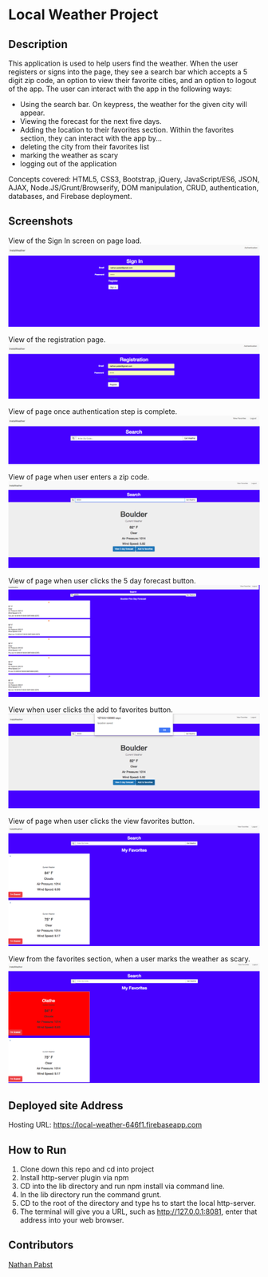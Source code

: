 # Local Weather Project

## Description
This application is used to help users find the weather. When the user registers or signs into the page, they see a search bar which accepts a 5 digit zip code, an option to view their favorite cities, and an option to logout of the app. The user can interact with the app in the following ways:
- Using the search bar. On keypress, the weather for the given city will appear.
- Viewing the forecast for the next five days.
- Adding the location to their favorites section.
Within the favorites section, they can interact with the app by...
- deleting the city from their favorites list
- marking the weather as scary
- logging out of the application

Concepts covered: HTML5, CSS3, Bootstrap, jQuery, JavaScript/ES6, JSON, AJAX, Node.JS/Grunt/Browserify, DOM manipulation, CRUD, authentication, databases, and Firebase deployment.

## Screenshots
View of the Sign In screen on page load.
![View on page load](https://raw.githubusercontent.com/nathanpabst/local-weather/0d04a1831e127d0695bdb80b02b564bfc5f8b610/screenshots/Screen%20Shot%202018-06-11%20at%206.24.16%20PM.png)

View of the registration page.
![View of the registration page.](https://raw.githubusercontent.com/nathanpabst/local-weather/0d04a1831e127d0695bdb80b02b564bfc5f8b610/screenshots/Screen%20Shot%202018-06-11%20at%206.24.42%20PM.png)

View of page once authentication step is complete.
![View of page once authentication step is complete.](https://raw.githubusercontent.com/nathanpabst/local-weather/0d04a1831e127d0695bdb80b02b564bfc5f8b610/screenshots/Screen%20Shot%202018-06-11%20at%206.25.06%20PM.png)

View of page when user enters a zip code.
![View of page when user enters a zip code.](https://raw.githubusercontent.com/nathanpabst/local-weather/0d04a1831e127d0695bdb80b02b564bfc5f8b610/screenshots/Screen%20Shot%202018-06-11%20at%206.28.30%20PM.png)

View of page when user clicks the 5 day forecast button.
![View of page when user enters a zip code.](https://raw.githubusercontent.com/nathanpabst/local-weather/0d04a1831e127d0695bdb80b02b564bfc5f8b610/screenshots/Screen%20Shot%202018-06-11%20at%206.29.21%20PM.png)

View when user clicks the add to favorites button.
![View of page when user enters a zip code.](https://raw.githubusercontent.com/nathanpabst/local-weather/0d04a1831e127d0695bdb80b02b564bfc5f8b610/screenshots/Screen%20Shot%202018-06-11%20at%206.30.15%20PM.png)


View of page when user clicks the view favorites button.
![View of page when user clicks the view favorites button](https://raw.githubusercontent.com/nathanpabst/local-weather/0d04a1831e127d0695bdb80b02b564bfc5f8b610/screenshots/Screen%20Shot%202018-06-11%20at%206.26.21%20PM.png)

View from the favorites section, when a user marks the weather as scary.
![View from the favorites section, when a user marks the weather as scary.](https://raw.githubusercontent.com/nathanpabst/local-weather/0d04a1831e127d0695bdb80b02b564bfc5f8b610/screenshots/Screen%20Shot%202018-06-11%20at%206.27.36%20PM.png)
## Deployed site Address
Hosting URL: https://local-weather-646f1.firebaseapp.com

## How to Run
1. Clone down this repo and cd into project
1. Install http-server plugin via npm
1. CD into the lib directory and run npm install via command line.
1. In the lib directory run the command grunt.
1. CD to the root of the directory and type hs to start the local http-server.
1. The terminal will give you a URL, such as http://127.0.0.1:8081, enter that address into your web browser.


## Contributors
[Nathan Pabst](https://github.com/nathanpabst)
